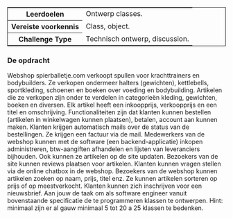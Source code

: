 <table style="border: solid thin"><tr><th>Leerdoelen</th>
<td>Ontwerp classes.</td>
</tr>
<tr><th>Vereiste voorkennis</th>
<td>Class, object.</td>
</tr>
<tr><th>Challenge Type</th>
<td>Technisch ontwerp, discussion.</td>
</tr>
</table>

### De opdracht

Webshop spierballetje.com verkoopt spullen voor krachttrainers en bodybuilders. Ze verkopen ondermeer halters (gewichten), kettlebells, sportkleding, schoenen en boeken over voeding en bodybuilding.
Artikelen die ze verkopen zijn onder te verdelen in categorieën kleding, gewichten, boeken en diversen. Elk artikel heeft een inkoopprijs, verkoopprijs en een titel en omschrijving.
Functionaliteiten zijn dat klanten kunnen bestellen (artikelen in winkelwagen kunnen plaatsen), betalen, account aan kunnen maken.
Klanten krijgen automatisch mails over de status van de bestellingen. Ze krijgen een factuur via de mail.
Medewerkers van de webshop kunnen met de software (een backend-applicatie) inkopen administreren, btw-aangiften afhandelen en lijsten van leveranciers bijhouden. Ook kunnen ze artikelen op de site updaten.
Bezoekers van de site kunnen reviews plaatsen voor artikelen. Klanten kunnen vragen stellen via de online chatbox in de webshop.
Bezoekers van de webshop kunnen artikelen zoeken op naam, prijs, titel enz. Ze kunnen artikelen sorteren op prijs of op meestverkocht.
Klanten kunnen zich inschrijven voor een nieuwsbrief.
Aan jouw de taak om als software engineer vanuit bovenstaande specificatie de te programmeren klassen te ontwerpen.
Hint: minimaal zijn er al gauw minimaal 5 tot 20 a 25 klassen te bedenken.
